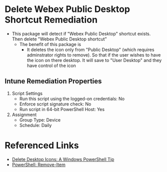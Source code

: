 # Delete Webex Public Desktop Shortcut Remediation

* This package will detect if "Webex Public Desktop" shortcut exists. Then delete "Webex Public Desktop shortcut"
    + The benefit of this package is
        + It deletes the icon only from "Public Desktop" (which requires adminstrator rights to remove). So that if the user wishes to have the icon on there desktop. It will save to "User Desktop" and they have control of the icon

## Intune Remediation Properties

1. Script Settings 
    * Run this script using the logged-on credentials: No
    * Enforce script signature check: No
    * Run script in 64-bit PowerShell Host: Yes
2. Assignment
    * Group Type: Device
    * Schedule: Daily

# Referenced Links

* [Delete Desktop Icons: A Windows PowerShell Tip](https://www.sapien.com/blog/2014/10/16/delete-desktop-icons-a-windows-powershell-tip/)
* [PowerShell: Remove-Item](https://learn.microsoft.com/en-us/powershell/module/microsoft.powershell.management/remove-item?view=powershell-7.4)